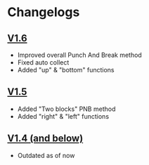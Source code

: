# Changelogs

## [V1.6](https://github.com/GrowHax/Vortex/tree/Vortex/PNB/PNB%20v1.6)
- Improved overall Punch And Break method
- Fixed auto collect
- Added "up" & "bottom" functions


## [V1.5](https://github.com/GrowHax/Vortex/tree/Vortex/PNB/PNB%20v1.5%20Yuhkil)
- Added "Two blocks" PNB method
- Added "right" & "left" functions


## [V1.4 (and below)](https://github.com/GrowHax/Vortex/blob/Vortex/PNB/PNB%20v1.4%20Yuhkil.lua)
- Outdated as of now

  
